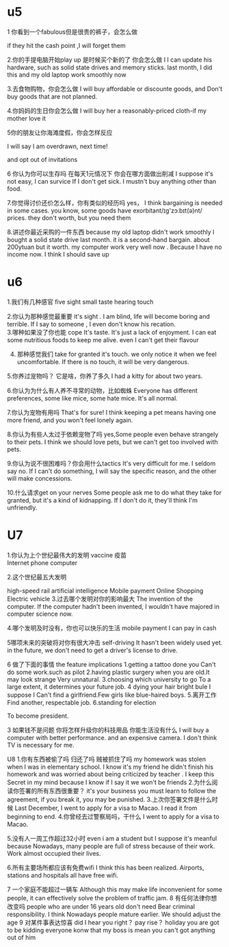 # u5
1 你看到一个fabulous但是很贵的裤子，会怎么做

if they hit the cash point ,I will forget them

2.你的手提电脑开始play up 是时候买个新的了 你会怎么做
I I can update his hardware, such as solid state drives and memory sticks. last month, I did this and my old laptop work smoothly now

3.去食物购物，你会怎么做
I will buy affordable  or  discounte goods, and Don't buy goods that are not planned.

4.你妈妈的生日你会怎么做
I will buy her a reasonably-priced cloth-if my mother love it

5你的朋友让你海滩度假，你会怎样反应

I will say I am overdrawn, next time!

and opt out of invitations

6 你认为你可以生存吗 在每天1元情况下 你会在哪方面做出削减
I suppose it's not easy, I can survice If I don't get sick. I mustn't buy anything other than food.

7.你觉得讨价还价怎么样，你有类似的经历吗
yes， I think bargaining is needed in some cases.
you know, some goods have exorbitant/ɪg'zɔːbɪt(ə)nt/ prices. they don't worth, but you need them

8.讲述你最近采购的一件东西
because my old laptop didn't work smoothly
I bought a solid state drive last month. 
it is a second-hand bargain. about 200ytuan but it worth. my computer work very well now .
 Because I have no income now. I think I should save up

 # u6
 1.我们有几种感官
 five sight small taste hearing touch

 2.你认为那种感觉最重要
 it's sight . I am blind, life will become boring and terrible. If I say to someone , I even don't know his recation.  
 3.哪种如果没了你也能 cope 
 It's taste. It's just a lack of enjoyment. 
 I can eat some nutritious foods to keep me alive. even I can't get their flavour

 4. 那种感觉我们 take for granted
    it's touch. we only notice it when we feel uncomfortable. If there is no touch, it will be very dangerous.

5.你养过宠物吗？ 它是啥，你养了多久
I had a kitty for about two years.

6.你认为为什么有人养不寻常的动物，比如蜘蛛
Everyone has different preferences, some like mice, some hate mice. 
It's all normal.

7.你认为宠物有用吗
That's for sure! 
I think keeping a pet means having one more friend, and you won't feel lonely again.

8.你认为有些人太过于依赖宠物了吗
yes,Some people even behave strangely to their pets. I think we should love pets, but we can't get too involved with pets.

9.你认为说不很困难吗？你会用什么tactics
It's very difficult for me. I seldom say no.
If I can't do something, I will say the specific reason, and the other  will make concessions.

10.什么请求get on your nerves
Some people ask me to do what they take for granted, but it's a kind of kidnapping. 
If I don't do it, they'll think I'm unfriendly.


# U7
1.你认为上个世纪最伟大的发明
vaccine  疫苗  
Internet
phone
computer

2.这个世纪最五大发明

high-speed rail
artificial intelligence
Mobile payment
 Online Shopping
Electric vehicle
 3.过去哪个发明对你的影响最大
 The invention of the computer. If the computer hadn't been invented, I wouldn't have majored in computer science now.

 4.哪个发明及时没有，你也可以快乐的生活
 mobile payment I can pay in cash

5哪项未来的突破将对你有很大冲击
self-driving
It hasn't been widely used yet.
in the future, we don't need to get a driver's license to drive.

6 做了下面的事情 the feature implications
  1.getting a tattoo done 
  you Can't do some work.such as pilot
2.having plastic surgery
 when you are old.It may look strange Very unnatural.
 3.choosing which university to go
 To a large extent, it determines your future job.
 4 dying your hair bright bule
 I suppose I Can't find a girlfriend.Few girls like blue-haired boys.
 5.离开工作
 Find another, respectable job.
 6.standing for election

To become president.

3 如果钱不是问题 你将怎样升级你的科技用品
你能生活没有什么
I will buy a computer with better performance. and an expensive camera. 
I don't think TV is necessary for me.

U8
1.你有东西被偷了吗 归还了吗 贼被抓住了吗
my homework was stolen when I was in elementary school. I know it's my friend he didn't finish his homework and was worried about being criticized by teacher . I keep this Secret in my mind because I know if I say it we won't be friends
2.为什么阅读你签署的所有东西很重要？
it's your business  you must learn to follow the agreement, if you break it, you may be punished.
3.上次你签署文件是什么时候
Last December, I went to apply for a visa to Macao.
I read it from beginning to end.
4.你曾经去过警察局吗，干什么
I went to apply for a visa to Macao.

5.没有人一周工作超过32小时
even i am a student but I suppose it's meanful
because Nowadays, many people are full of stress because of their work. 
Work almost occupied their lives.

6.所有主要场所都应该有免费wifi
I think this has been realized. Airports, stations and hospitals all have free wifi.

7 一个家庭不能超过一辆车
Although this may make life inconvenient for some people, it can effectively solve the problem of traffic jam.
8 有任何法律你想改变吗
people who are under 16 years old don't need Bear criminal responsibility.
I think Nowadays people mature earlier. We should adjust the age
9 对某件事表达惊喜
did I hear you right？ pay rise？ holiday you are got  to be kidding
everyone konw that my boss is mean you can't got anything out of him